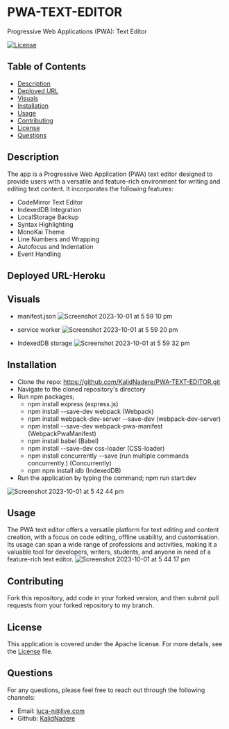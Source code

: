 # PWA-TEXT-EDITOR
Progressive Web Applications (PWA): Text Editor


[![License](https://img.shields.io/badge/License-Apache%202.0-blue.svg)](https://opensource.org/licenses/Apache)

## Table of Contents
- [Description](#description)
- [Deployed URL](#deployed-url-heroku)
- [Visuals](#visuals)
- [Installation](#installation)
- [Usage](#usage)
- [Contributing](#contributing)
- [License](#license)
- [Questions](#questions)
  
## Description
The app is a Progressive Web Application (PWA) text editor designed to provide users with a versatile and feature-rich environment for writing and editing text content. It incorporates the following features:
- CodeMirror Text Editor
- IndexedDB Integration
- LocalStorage Backup
- Syntax Highlighting
- MonoKai Theme
- Line Numbers and Wrapping
- Autofocus and Indentation
- Event Handling

## Deployed URL-Heroku


## Visuals
- manifest.json 
![Screenshot 2023-10-01 at 5 59 10 pm](https://github.com/KalidNadere/PWA-TEXT-EDITOR/assets/131591052/cbd6634f-9485-477b-9e2a-9a40340efdd8)

- service worker
![Screenshot 2023-10-01 at 5 59 20 pm](https://github.com/KalidNadere/PWA-TEXT-EDITOR/assets/131591052/7ae818cc-f2e1-48a2-b1f3-7cf2eb2c8209)

- IndexedDB storage
![Screenshot 2023-10-01 at 5 59 32 pm](https://github.com/KalidNadere/PWA-TEXT-EDITOR/assets/131591052/3e503a9c-d10c-466f-aba3-20ea4eb65049)

## Installation
- Clone the repo: https://github.com/KalidNadere/PWA-TEXT-EDITOR.git  
- Navigate to the cloned repository's directory
- Run npm packages;
  * npm install express (express.js)
  * npm install --save-dev webpack (Webpack)
  * npm install webpack-dev-server --save-dev (webpack-dev-server)
  * npm install --save-dev webpack-pwa-manifest (WebpackPwaManifest)
  * npm install babel (Babel)
  * npm install --save-dev css-loader (CSS-loader)
  * npm install concurrently --save (run multiple commands concurrently.) (Concurrently)
  * npm npm install idb (IndexedDB)
- Run the application by typing the command; npm run start:dev

![Screenshot 2023-10-01 at 5 42 44 pm](https://github.com/KalidNadere/PWA-TEXT-EDITOR/assets/131591052/ffb9b389-9e5d-48e9-a278-37d3ce4a08a0)

## Usage 
The PWA text editor offers a versatile platform for text editing and content creation, with a focus on code editing, offline usability, and customisation. Its usage can span a wide range of professions and activities, making it a valuable tool for developers, writers, students, and anyone in need of a feature-rich text editor.
![Screenshot 2023-10-01 at 5 44 17 pm](https://github.com/KalidNadere/PWA-TEXT-EDITOR/assets/131591052/2c562de8-3a80-4cf2-a725-0d8994cf169a)
  
## Contributing 
Fork this repository, add code in your forked version, and then submit pull requests from your forked repository to my branch.

 ## License 
This application is covered under the Apache license. For more details, see the [License](https://opensource.org/licenses/Apache) file.

## Questions 
For any questions, please feel free to reach out through the following channels:
- Email: luca-n@live.com
- Github: [KalidNadere](https://github.com/KalidNadere)